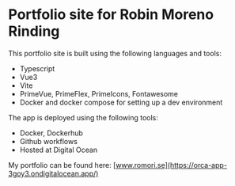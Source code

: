 # Portfolio site for Robin Moreno Rinding

This portfolio site is built using the following languages and tools:

- Typescript
- Vue3
- Vite
- PrimeVue, PrimeFlex, PrimeIcons, Fontawesome
- Docker and docker compose for setting up a dev environment

The app is deployed using the following tools:

- Docker, Dockerhub
- Github workflows
- Hosted at Digital Ocean

My portfolio can be found here: [www.romori.se](https://orca-app-3goy3.ondigitalocean.app/)
